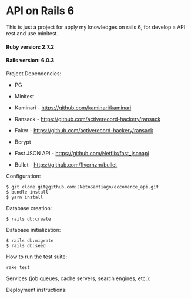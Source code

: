 # API on Rails 6
This is just a project for apply my knowledges on rails 6, for develop a API rest and use minitest.

#### Ruby version: 2.7.2
#### Rails version: 6.0.3

Project Dependencies:

* PG

* Minitest

* Kaminari - https://github.com/kaminari/kaminari

* Ransack - https://github.com/activerecord-hackery/ransack

* Faker - https://github.com/activerecord-hackery/ransack

* Bcrypt

* Fast JSON API - https://github.com/Netflix/fast_jsonapi

* Bullet - https://github.com/flyerhzm/bullet

Configuration:
```
$ git clone git@github.com:JNetoSantiago/eccomerce_api.git
$ bundle install
$ yarn install

```

Database creation:
```
$ rails db:create
```

Database initialization:
```
$ rails db:migrate
$ rails db:seed
```

How to run the test suite:
```
rake test
```

Services (job queues, cache servers, search engines, etc.):

Deployment instructions: